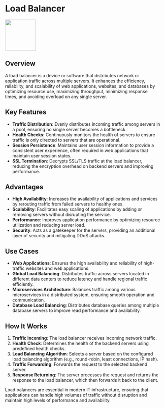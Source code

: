 # Load Balancer

<img src="https://www.cloudflare.com/resources/images/slt3lc6tev37/5XVUMMchWZhrGjDrVk6pU0/40234e77d9f6c0e6cdd8641f26cf9e3c/with_load_balancing_diagram.png" height="100">

## Overview

A load balancer is a device or software that distributes network or application traffic across multiple servers. It enhances the efficiency, reliability, and scalability of web applications, websites, and databases by optimizing resource use, maximizing throughput, minimizing response times, and avoiding overload on any single server.

## Key Features

- **Traffic Distribution**: Evenly distributes incoming traffic among servers in a pool, ensuring no single server becomes a bottleneck.
- **Health Checks**: Continuously monitors the health of servers to ensure traffic is only directed to servers that are operational.
- **Session Persistence**: Maintains user session information to provide a consistent user experience, often required in web applications that maintain user session states.
- **SSL Termination**: Decrypts SSL/TLS traffic at the load balancer, reducing the encryption overhead on backend servers and improving performance.

## Advantages

- **High Availability**: Increases the availability of applications and services by rerouting traffic from failed servers to healthy ones.
- **Scalability**: Facilitates easy scaling of applications by adding or removing servers without disrupting the service.
- **Performance**: Improves application performance by optimizing resource utilization and reducing server load.
- **Security**: Acts as a gatekeeper for the servers, providing an additional layer of security and mitigating DDoS attacks.

## Use Cases

- **Web Applications**: Ensures the high availability and reliability of high-traffic websites and web applications.
- **Global Load Balancing**: Distributes traffic across servers located in different data centers to reduce latency and handle regional traffic efficiently.
- **Microservices Architecture**: Balances traffic among various microservices in a distributed system, ensuring smooth operation and communication.
- **Database Load Balancing**: Distributes database queries among multiple database servers to improve read performance and availability.

## How It Works

1. **Traffic Incoming**: The load balancer receives incoming network traffic.
2. **Health Check**: Determines the health of the backend servers using predefined health checks.
3. **Load Balancing Algorithm**: Selects a server based on the configured load balancing algorithm (e.g., round-robin, least connections, IP hash).
4. **Traffic Forwarding**: Forwards the request to the selected backend server.
5. **Response Returning**: The server processes the request and returns the response to the load balancer, which then forwards it back to the client.

Load balancers are essential in modern IT infrastructure, ensuring that applications can handle high volumes of traffic without disruption and maintain high levels of performance and availability.

